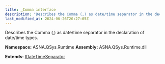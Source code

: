 ```yaml
---
title: _Comma interface
description: "Describes the Comma (,) as date/time separator in the declaration of date/time types. "
last_modified_at: 2024-06-26T20:27:05Z
---
```


Describes the Comma (,) as date/time separator in the declaration of date/time types.

**Namespace:** ASNA.QSys.Runtime
**Assembly:** ASNA.QSys.Runtime.dll

**Extends:** [IDateTimeSeparator](/reference/runtime/qsys-runtime/i-date-time-separator.html)
<br>
<br>
